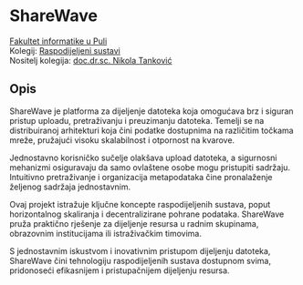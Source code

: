 # **ShareWave**

[Fakultet informatike u Puli](https://fipu.unipu.hr)\
Kolegij: [Raspodijeljeni sustavi](https://fiputreca.notion.site/Raspodijeljeni-sustavi-544564d5cc9e48b3a38d4143216e5dd6)\
Nositelj kolegija: [doc.dr.sc. Nikola Tanković](https://www.notion.so/fiputreca/Kontakt-stranica-875574d1b92248b1a8e90dae52cd29a9)

## **Opis**

ShareWave je platforma za dijeljenje datoteka koja omogućava brz i siguran pristup uploadu, pretraživanju i preuzimanju datoteka. Temelji se na distribuiranoj arhitekturi koja čini podatke dostupnima na različitim točkama mreže, pružajući visoku skalabilnost i otpornost na kvarove.

Jednostavno korisničko sučelje olakšava upload datoteka, a sigurnosni mehanizmi osiguravaju da samo ovlaštene osobe mogu pristupiti sadržaju. Intuitivno pretraživanje i organizacija metapodataka čine pronalaženje željenog sadržaja jednostavnim.

Ovaj projekt istražuje ključne koncepte raspodijeljenih sustava, poput horizontalnog skaliranja i decentralizirane pohrane podataka. ShareWave pruža praktično rješenje za dijeljenje resursa u radnim skupinama, obrazovnim institucijama ili istraživačkim timovima.

S jednostavnim iskustvom i inovativnim pristupom dijeljenju datoteka, ShareWave čini tehnologiju raspodijeljenih sustava dostupnom svima, pridonoseći efikasnijem i pristupačnijem dijeljenju resursa.